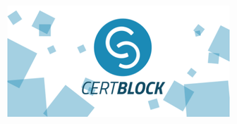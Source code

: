 <img src="https://raw.githubusercontent.com/certinize/assets/main/images/organization-banner.png" />
